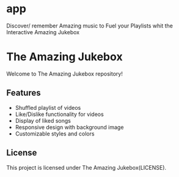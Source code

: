 # app
Discover/ remember Amazing music to Fuel your Playlists whit the Interactive Amazing Jukebox
# The Amazing Jukebox

Welcome to The Amazing Jukebox repository! 

## Features

- Shuffled playlist of videos
- Like/Dislike functionality for videos
- Display of liked songs
- Responsive design with background image
- Customizable styles and colors

## License

This project is licensed under The Amazing Jukebox(LICENSE).
